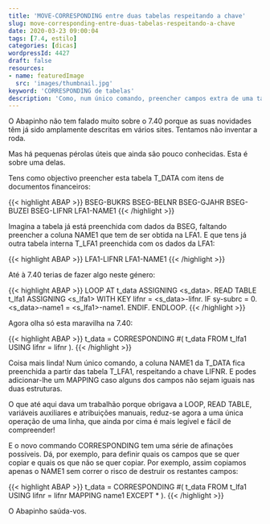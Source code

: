 ```yaml
---
title: 'MOVE-CORRESPONDING entre duas tabelas respeitando a chave'
slug: move-corresponding-entre-duas-tabelas-respeitando-a-chave
date: 2020-03-23 09:00:04
tags: [7.4, estilo]
categories: [dicas]
wordpressId: 4427
draft: false
resources:
- name: featuredImage
  src: 'images/thumbnail.jpg'
keyword: 'CORRESPONDING de tabelas'
description: 'Como, num único comando, preencher campos extra de uma tabela interna a partir de outra usando a nova forma "look up" do CORRESPONDING.'
---
```

O Abapinho não tem falado muito sobre o 7.40 porque as suas novidades têm já sido amplamente descritas em vários sites. Tentamos não inventar a roda.

Mas há pequenas pérolas úteis que ainda são pouco conhecidas. Esta é sobre uma delas.

<!--more-->

Tens como objectivo preencher esta tabela T_DATA com itens de documentos financeiros:


{{< highlight ABAP >}}
BSEG-BUKRS
BSEG-BELNR
BSEG-GJAHR
BSEG-BUZEI
BSEG-LIFNR
LFA1-NAME1
{{< /highlight >}}

Imagina a tabela já está preenchida com dados da BSEG, faltando preencher a coluna NAME1 que tem de ser obtida na LFA1. E que tens já outra tabela interna T_LFA1 preenchida com os dados da LFA1:


{{< highlight ABAP >}}
LFA1-LIFNR
LFA1-NAME1
{{< /highlight >}}

Até à 7.40 terias de fazer algo neste género:


{{< highlight ABAP >}}
LOOP AT t_data ASSIGNING <s_data>.
  READ TABLE t_lfa1 ASSIGNING <s_lfa1> WITH KEY lifnr = <s_data>-lifnr.
  IF sy-subrc = 0.
    <s_data>-name1 = <s_lfa1>-name1.
  ENDIF.
ENDLOOP.
{{< /highlight >}}

Agora olha só esta maravilha na 7.40:


{{< highlight ABAP >}}
t_data = CORRESPONDING #( t_data FROM t_lfa1 USING lifnr = lifnr ).
{{< /highlight >}}

Coisa mais linda! Num único comando, a coluna NAME1 da T_DATA fica preenchida a partir das tabela T_LFA1, respeitando a chave LIFNR. E podes adicionar-lhe um MAPPING caso alguns dos campos não sejam iguais nas duas estruturas.

O que até aqui dava um trabalhão porque obrigava a LOOP, READ TABLE, variáveis auxiliares e atribuições manuais, reduz-se agora a uma única operação de uma linha, que ainda por cima é mais legível e fácil de compreender!

E o novo commando CORRESPONDING tem uma série de afinações possíveis. Dá, por exemplo, para definir quais os campos que se quer copiar e quais os que não se quer copiar. Por exemplo, assim copiamos apenas o NAME1 sem correr o risco de destruir os restantes campos:

{{< highlight ABAP >}}
t_data = CORRESPONDING #( t_data FROM t_lfa1 USING lifnr = lifnr
                          MAPPING name1 EXCEPT * ).
{{< /highlight >}}

O Abapinho saúda-vos.
